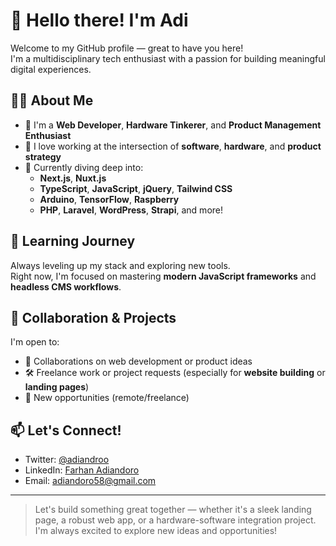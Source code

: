 # 👋 Hello there! I'm Adi

Welcome to my GitHub profile — great to have you here!  
I'm a multidisciplinary tech enthusiast with a passion for building meaningful digital experiences.

## 👨‍💻 About Me
- 🚀 I'm a **Web Developer**, **Hardware Tinkerer**, and **Product Management Enthusiast**
- 🔧 I love working at the intersection of **software**, **hardware**, and **product strategy**
- 📍 Currently diving deep into:
  - **Next.js**, **Nuxt.js**
  - **TypeScript**, **JavaScript**, **jQuery**, **Tailwind CSS**
  - **Arduino**, **TensorFlow**, **Raspberry**
  - **PHP**, **Laravel**, **WordPress**, **Strapi**, and more!

## 🌱 Learning Journey
Always leveling up my stack and exploring new tools.  
Right now, I'm focused on mastering **modern JavaScript frameworks** and **headless CMS workflows**.

## 🤝 Collaboration & Projects
I'm open to:
- 🤝 Collaborations on web development or product ideas
- 🛠 Freelance work or project requests (especially for **website building** or **landing pages**)
- 🚨 New opportunities (remote/freelance)

## 📫 Let's Connect!
- Twitter: [@adiandroo](https://twitter.com/adiandroo)
- LinkedIn: [Farhan Adiandoro](https://id.linkedin.com/in/farhanadiandoro)
- Email: [adiandoro58@gmail.com](mailto:adiandoro58@gmail.com)

---

> Let's build something great together — whether it's a sleek landing page, a robust web app, or a hardware-software integration project. I'm always excited to explore new ideas and opportunities!
